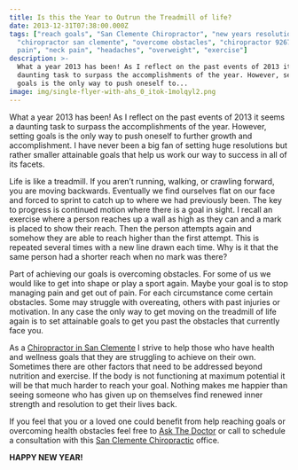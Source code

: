 ```yaml
---
title: Is this the Year to Outrun the Treadmill of life?
date: 2013-12-31T07:38:00.000Z
tags: ["reach goals", "San Clemente Chiropractor", "new years resolution",
  "chiropractor san clemente", "overcome obstacles", "chiropractor 92672", "back
  pain", "neck pain", "headaches", "overweight", "exercise"]
description: >-
  What a year 2013 has been! As I reflect on the past events of 2013 it seems a
  daunting task to surpass the accomplishments of the year. However, setting
  goals is the only way to push oneself to...
image: img/single-flyer-with-ahs_0_itok-1molqyl2.png
---
```

What a year 2013 has been! As I reflect on the past events of 2013 it seems a daunting task to surpass the accomplishments of the year. However, setting goals is the only way to push oneself to further growth and accomplishment. I have never been a big fan of setting huge resolutions but rather smaller attainable goals that help us work our way to success in all of its facets.

Life is like a treadmill. If you aren’t running, walking, or crawling forward, you are moving backwards. Eventually we find ourselves flat on our face and forced to sprint to catch up to where we had previously been. The key to progress is continued motion where there is a goal in sight. I recall an exercise where a person reaches up a wall as high as they can and a mark is placed to show their reach. Then the person attempts again and somehow they are able to reach higher than the first attempt. This is repeated several times with a new line drawn each time. Why is it that the same person had a shorter reach when no mark was there?

Part of achieving our goals is overcoming obstacles. For some of us we would like to get into shape or play a sport again. Maybe your goal is to stop managing pain and get out of pain. For each circumstance come certain obstacles. Some may struggle with overeating, others with past injuries or motivation. In any case the only way to get moving on the treadmill of life again is to set attainable goals to get you past the obstacles that currently face you.

As a [Chiropractor in San Clemente](../meet-doctors.html "Chiropractor in San Clemente") I strive to help those who have health and wellness goals that they are struggling to achieve on their own. Sometimes there are other factors that need to be addressed beyond nutrition and exercise. If the body is not functioning at maximum potential it will be that much harder to reach your goal. Nothing makes me happier than seeing someone who has given up on themselves find renewed inner strength and resolution to get their lives back.

If you feel that you or a loved one could benefit from help reaching goals or overcoming health obstacles feel free to [Ask The Doctor](../ask-doctor.html "Ask the Doctor") or call to schedule a consultation with this [San Clemente Chiropractic](../index.html "San Clemente Chiropractic") office.

**HAPPY NEW YEAR!**